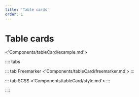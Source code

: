 ```yaml
---
title: 'Table cards'
order: 1
---
```


# Table cards

<'Components/tableCard/example.md'>

:::: tabs

::: tab Freemarker
<'Components/tableCard/freemarker.md'>
:::

::: tab SCSS
<'Components/tableCard/style.md'>
:::

::::